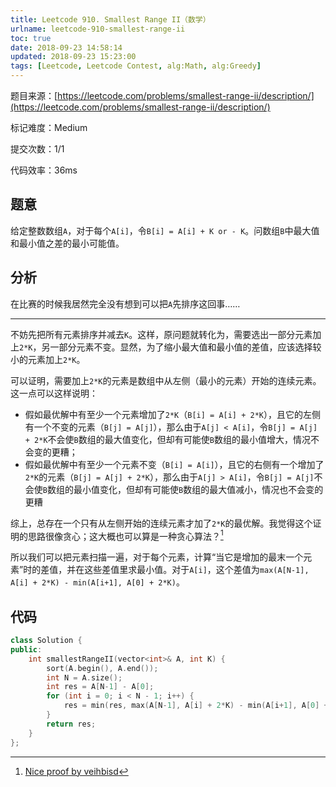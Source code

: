 ```yaml
---
title: Leetcode 910. Smallest Range II（数学）
urlname: leetcode-910-smallest-range-ii
toc: true
date: 2018-09-23 14:58:14
updated: 2018-09-23 15:23:00
tags: [Leetcode, Leetcode Contest, alg:Math, alg:Greedy]
---
```



题目来源：[https://leetcode.com/problems/smallest-range-ii/description/](https://leetcode.com/problems/smallest-range-ii/description/)

标记难度：Medium

提交次数：1/1

代码效率：36ms

## 题意

给定整数数组`A`，对于每个`A[i]`，令`B[i] = A[i] + K or - K`。问数组`B`中最大值和最小值之差的最小可能值。

## 分析

在比赛的时候我居然完全没有想到可以把`A`先排序这回事……

---

不妨先把所有元素排序并减去`K`。这样，原问题就转化为，需要选出一部分元素加上`2*K`，另一部分元素不变。显然，为了缩小最大值和最小值的差值，应该选择较小的元素加上`2*K`。

可以证明，需要加上`2*K`的元素是数组中从左侧（最小的元素）开始的连续元素。这一点可以这样说明：

* 假如最优解中有至少一个元素增加了`2*K`（`B[i] = A[i] + 2*K`），且它的左侧有一个不变的元素（`B[j] = A[j]`），那么由于`A[j] < A[i]`，令`B[j] = A[j] + 2*K`不会使`B`数组的最大值变化，但却有可能使`B`数组的最小值增大，情况不会变的更糟；
* 假如最优解中有至少一个元素不变（`B[i] = A[i]`），且它的右侧有一个增加了`2*K`的元素（`B[j] = A[j] + 2*K`），那么由于`A[j] > A[i]`，令`B[j] = A[j]`不会使`B`数组的最小值变化，但却有可能使`B`数组的最大值减小，情况也不会变的更糟

综上，总存在一个只有从左侧开始的连续元素才加了`2*K`的最优解。我觉得这个证明的思路很像贪心；这大概也可以算是一种贪心算法？[^comment]

[^comment]: [Nice proof by veihbisd](https://leetcode.com/problems/smallest-range-ii/discuss/173377/C++JavaPython-Add-0-or-2-*-K/178922)

所以我们可以把元素扫描一遍，对于每个元素，计算“当它是增加的最末一个元素”时的差值，并在这些差值里求最小值。对于`A[i]`，这个差值为`max(A[N-1], A[i] + 2*K) - min(A[i+1], A[0] + 2*K)`。

## 代码

```cpp
class Solution {
public:
    int smallestRangeII(vector<int>& A, int K) {
        sort(A.begin(), A.end());
        int N = A.size();
        int res = A[N-1] - A[0];
        for (int i = 0; i < N - 1; i++) {
            res = min(res, max(A[N-1], A[i] + 2*K) - min(A[i+1], A[0] + 2*K));
        }
        return res;
    }
};
```
